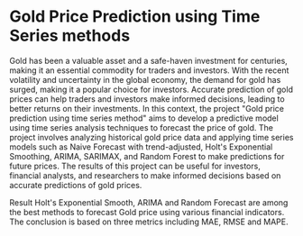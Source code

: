 # Gold Price Prediction using Time Series methods
Gold has been a valuable asset and a safe-haven investment for centuries, making it an essential commodity for traders and investors. With the recent volatility and uncertainty in the global economy, the demand for gold has surged, making it a popular choice for investors. Accurate prediction of gold prices can help traders and investors make informed decisions, leading to better returns on their investments. In this context, the project "Gold price prediction using time series method" aims to develop a predictive model using time series analysis techniques to forecast the price of gold. The project involves analyzing historical gold price data and applying time series models such as Naive Forecast with trend-adjusted, Holt's Exponential Smoothing, ARIMA, SARIMAX, and Random Forest to make predictions for future prices. The results of this project can be useful for investors, financial analysts, and researchers to make informed decisions based on accurate predictions of gold prices.

Result
Holt's Exponential Smooth, ARIMA and Random Forecast are among the best methods to forecast Gold price using various financial indicators. The conclusion is based on three metrics including MAE, RMSE and MAPE.
